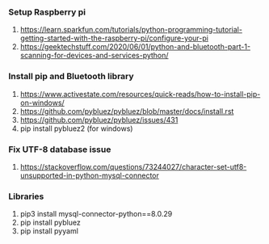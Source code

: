 ### Setup Raspberry pi
1. https://learn.sparkfun.com/tutorials/python-programming-tutorial-getting-started-with-the-raspberry-pi/configure-your-pi
2. https://geektechstuff.com/2020/06/01/python-and-bluetooth-part-1-scanning-for-devices-and-services-python/

### Install pip and Bluetooth library
1. https://www.activestate.com/resources/quick-reads/how-to-install-pip-on-windows/
2. https://github.com/pybluez/pybluez/blob/master/docs/install.rst
3. https://github.com/pybluez/pybluez/issues/431
4. pip install pybluez2 (for windows)

### Fix UTF-8 database issue
1. https://stackoverflow.com/questions/73244027/character-set-utf8-unsupported-in-python-mysql-connector

### Libraries
1. pip3 install mysql-connector-python==8.0.29
2. pip install pybluez
3. pip install pyyaml